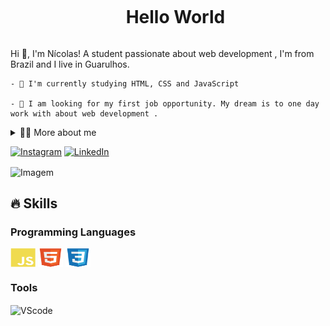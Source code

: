 <!--título-->
<div id="user-content-toc">
    <ul align="center">
      <summary><h1 style="display: inline-block">Hello World</h1></summary>
  </div>
  
  <!-- Presentation -->
  <p>
    Hi 👋, I'm Nícolas! A student passionate about web development , I'm from Brazil and I live in Guarulhos.
  
    - 🌱 I'm currently studying HTML, CSS and JavaScript
  
    - 🔭 I am looking for my first job opportunity. My dream is to one day work with about web development .
  </p>
  
  <!-- Dropdown -->
  <details>
    <summary>👨‍💻 More about me</summary>
  
    - 💬 I am 16 years old and currently live in Brazil. I'm not fluent in English and I have experience in HTML, CSS and JavaScript, I live in Guarulho - SP, I have two brothers and my biggest dream is to be a great Programmer and I want to see my family happy.
  
    - ⚡ 
    I like reading, whether it's a good book, manga or comic book, as well as watching movies and playing games!
  </details>
  
  <!-- Links -->
  
  [![Instagram](https://img.shields.io/badge/Instagram-E4405F?style=for-the-badge&logo=instagram&logoColor=white)](https://www.instagram.com/soares__2k08/)
  [![LinkedIn](https://img.shields.io/badge/LinkedIn-0077B5?style=for-the-badge&logo=linkedin&logoColor=white)](https://www.linkedin.com/in/nicolas-ribeiro-3a6301276/)
  
  

  
  <!-- GIF -->
  <p align="left">
    <img align="center" src="https://github.com/user-attachments/assets/8a3a8252-060c-4f9e-9005-312ab6029d86" alt="Imagem">
  </p>
  
  ## 🔥 Skills
  <div style="flex-basis: 48%;">
    <h3>Programming Languages</h3>
    <img align="center" alt="Js" height="30" width="40" src="https://raw.githubusercontent.com/devicons/devicon/master/icons/javascript/javascript-plain.svg">
    <img align="center" alt="HTML" height="30" width="40" src="https://raw.githubusercontent.com/devicons/devicon/master/icons/html5/html5-original.svg">
    <img align="center" alt="CSS" height="30" width="40" src="https://raw.githubusercontent.com/devicons/devicon/master/icons/css3/css3-original.svg">
  </div>
  
  <!-- Skills: Tools & Frameworks -->
  <div style="flex-basis: 48%;">
    <h3>Tools </h3>
    <img align="center" alt="VScode" height="30" width="40" src="https://cdn.jsdelivr.net/gh/devicons/devicon/icons/vscode/vscode-original.svg">
  </div>
